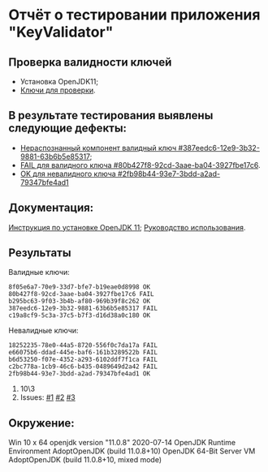 # Отчёт о тестировании приложения "KeyValidator"

## Проверка валидности ключей
* Установка OpenJDK11;
* [Ключи для проверки](https://github.com/netology-code/javaqa-homeworks/blob/master/intro/user-manual.md#%D0%BA%D0%BB%D1%8E%D1%87%D0%B8-%D0%B4%D0%BB%D1%8F-%D0%BF%D1%80%D0%BE%D0%B2%D0%B5%D1%80%D0%BA%D0%B8).

## В результате тестирования выявлены следующие дефекты: 
* [Нераспознанный компонент валидный ключ #387eedc6-12e9-3b32-9881-63b6b5e85317](https://github.com/BulygaDenis/javaHW1.1/issues/1);
* [FAIL для валидного ключа #80b427f8-92cd-3aae-ba04-3927fbe17c6](https://github.com/BulygaDenis/javaHW1.1/issues/2).
* [OK для невалидного ключа #2fb98b44-93e7-3bdd-a2ad-79347bfe4ad1](https://github.com/BulygaDenis/javaHW1.1/issues/3)

## Документация:
[Инструкция по установке OpenJDK 11](https://github.com/netology-code/javaqa-homeworks/blob/master/intro/openjdk11-manual.md);
[Руководство использования](https://github.com/netology-code/javaqa-homeworks/blob/master/intro/user-manual.md).

## Результаты

Валидные ключи:

```
8f05e6a7-70e9-33d7-bfe7-b19eae0d8998 OK
80b427f8-92cd-3aae-ba04-3927fbe17c6 FAIL
b295bc63-9f03-3b4b-af80-969b39f8c262 OK
387eedc6-12e9-3b32-9881-63b6b5e85317 FAIL
c19a8cf9-5c3a-37c5-b7f3-d16d38a0c180 OK
```
Невалидные ключи:
```
18252235-78e0-44a5-8720-556f0c7da17a FAIL
e66075b6-ddad-445e-baf6-161b3289522b FAIL
b6d53250-f07e-4352-a293-6102ddf7f1ca FAIL
c2bc778a-1cb9-46c6-b435-0489649d2a42 FAIL
2fb98b44-93e7-3bdd-a2ad-79347bfe4ad1 OK
```


1. 10\3
2. Issues:
[#1](https://github.com/BulygaDenis/javaHW1.1/issues/1)
[#2](https://github.com/BulygaDenis/javaHW1.1/issues/2)
[#3](https://github.com/BulygaDenis/javaHW1.1/issues/3)


## Окружение:

Win 10 x 64
openjdk version "11.0.8" 2020-07-14
OpenJDK Runtime Environment AdoptOpenJDK (build 11.0.8+10)
OpenJDK 64-Bit Server VM AdoptOpenJDK (build 11.0.8+10, mixed mode)




